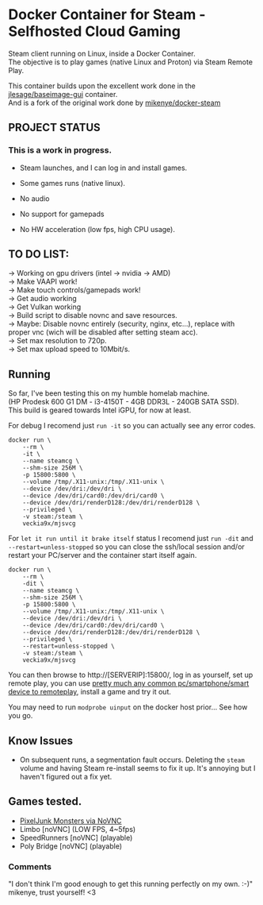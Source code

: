 # Docker Container for Steam - Selfhosted Cloud Gaming

Steam client running on Linux, inside a Docker Container.  
The objective is to play games (native Linux and Proton) via Steam Remote Play.  

This container builds upon the excellent work done in the [jlesage/baseimage-gui](https://hub.docker.com/r/jlesage/baseimage-gui) container.  
And is a fork of the original work done by [mikenye/docker-steam](https://github.com/mikenye/docker-steam)  
  
## PROJECT STATUS
### This is a work in progress.
* Steam launches, and I can log in and install games.  

* Some games runs (native linux).  
* No audio  
* No support for gamepads  
* No HW acceleration (low fps, high CPU usage).  

## TO DO LIST:  
-> Working on gpu drivers (intel -> nvidia -> AMD)  
-> Make VAAPI work!  
-> Make touch controls/gamepads work!  
-> Get audio working  
-> Get Vulkan working  
-> Build script to disable novnc and save resources.  
-> Maybe: Disable novnc entirely (security, nginx, etc...), replace with proper vnc (wich will be disabled after setting steam acc).  
-> Set max resolution to 720p.  
-> Set max upload speed to 10Mbit/s.  

## Running

So far, I've been testing this on my humble homelab machine.  
(HP Prodesk 600 G1 DM - i3-4150T - 4GB DDR3L - 240GB SATA SSD).  
This build is geared towards Intel iGPU, for now at least.  


For debug I recomend just `run -it` so you can actually see any error codes.
```
docker run \
    --rm \
    -it \
    --name steamcg \
    --shm-size 256M \
    -p 15800:5800 \
    --volume /tmp/.X11-unix:/tmp/.X11-unix \
    --device /dev/dri:/dev/dri \
    --device /dev/dri/card0:/dev/dri/card0 \
    --device /dev/dri/renderD128:/dev/dri/renderD128 \
    --privileged \
    -v steam:/steam \
    veckia9x/mjsvcg
```
For `let it run until it brake itself` status I recomend just `run -dit` and `--restart=unless-stopped` so you can close the ssh/local session and/or restart your PC/server and the container start itself again.

```
docker run \
    --rm \
    -dit \
    --name steamcg \
    --shm-size 256M \
    -p 15800:5800 \
    --volume /tmp/.X11-unix:/tmp/.X11-unix \
    --device /dev/dri:/dev/dri \
    --device /dev/dri/card0:/dev/dri/card0 \
    --device /dev/dri/renderD128:/dev/dri/renderD128 \
    --privileged \
    --restart=unless-stopped \
    -v steam:/steam \
    veckia9x/mjsvcg
```

You can then browse to http://[SERVERIP]:15800/, log in as yourself, set up remote play, you can use [pretty much any common pc/smartphone/smart device to remoteplay](https://store.steampowered.com/remoteplay), install a game and try it out.  
  
You may need to run `modprobe uinput` on the docker host prior... See how you go.  


## Know Issues

- On subsequent runs, a segmentation fault occurs. Deleting the `steam` volume and having Steam re-install seems to fix it up. It's annoying but I haven't figured out a fix yet.


## Games tested.

* [PixelJunk Monsters via NoVNC](https://i.imgur.com/7FVqXm5.mp4)
* Limbo [noVNC] (LOW FPS, 4~5fps)
* SpeedRunners [noVNC] (playable)
* Poly Bridge [noVNC] (playable)

### Comments

"I don't think I'm good enough to get this running perfectly on my own. :-)"  
mikenye, trust yourself! <3
